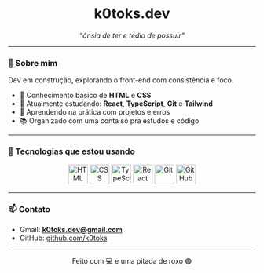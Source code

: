 <h1 align="center">k0toks.dev</h1>

<p align="center"><i>“ânsia de ter e tédio de possuir”</i></p>

---

### 🧠 Sobre mim

Dev em construção, explorando o front-end com consistência e foco.

- 🧩 Conhecimento básico de **HTML** e **CSS**
- 📌 Atualmente estudando: **React**, **TypeScript**, **Git** e **Tailwind**
- 🧪 Aprendendo na prática com projetos e erros
- 📚 Organizado com uma conta só pra estudos e código

---

### 🧰 Tecnologias que estou usando

<div align="center">
  <img src="https://cdn.jsdelivr.net/gh/devicons/devicon/icons/html5/html5-original.svg" height="40" alt="HTML" />
  <img src="https://cdn.jsdelivr.net/gh/devicons/devicon/icons/css3/css3-original.svg" height="40" alt="CSS" />
  <img src="https://cdn.jsdelivr.net/gh/devicons/devicon/icons/typescript/typescript-original.svg" height="40" alt="TypeScript" />
  <img src="https://cdn.jsdelivr.net/gh/devicons/devicon/icons/react/react-original.svg" height="40" alt="React" />
  <img src="https://cdn.jsdelivr.net/gh/devicons/devicon/icons/git/git-original.svg" height="40" alt="Git" />
  <img src="https://cdn.jsdelivr.net/gh/devicons/devicon/icons/github/github-original.svg" height="40" alt="GitHub" />
</div>

---

### 📫 Contato

- Gmail: **k0toks.dev@gmail.com**
- GitHub: [github.com/k0toks](https://github.com/k0toks)

---

<p align="center">Feito com 💻 e uma pitada de roxo 🟣</p>
